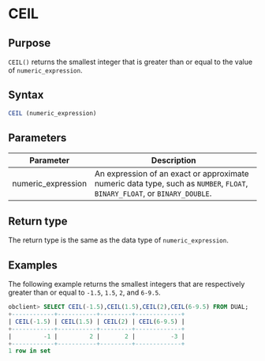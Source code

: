 # CEIL

## Purpose

`CEIL()` returns the smallest integer that is greater than or equal to the value of `numeric_expression`.

## Syntax

```sql
CEIL (numeric_expression)
```

## Parameters

| Parameter | Description |
|--------------------|-----------------------------------------------------------------------|
| numeric_expression | An expression of an exact or approximate numeric data type, such as `NUMBER`, `FLOAT`, `BINARY_FLOAT`, or `BINARY_DOUBLE`.  |

## Return type

The return type is the same as the data type of `numeric_expression`.

## Examples

The following example returns the smallest integers that are respectively greater than or equal to `-1.5`, `1.5`, `2`, and `6-9.5`.

```sql
obclient> SELECT CEIL(-1.5),CEIL(1.5),CEIL(2),CEIL(6-9.5) FROM DUAL;
+------------+-----------+---------+-------------+
| CEIL(-1.5) | CEIL(1.5) | CEIL(2) | CEIL(6-9.5) |
+------------+-----------+---------+-------------+
|         -1 |         2 |       2 |          -3 |
+------------+-----------+---------+-------------+
1 row in set
```

